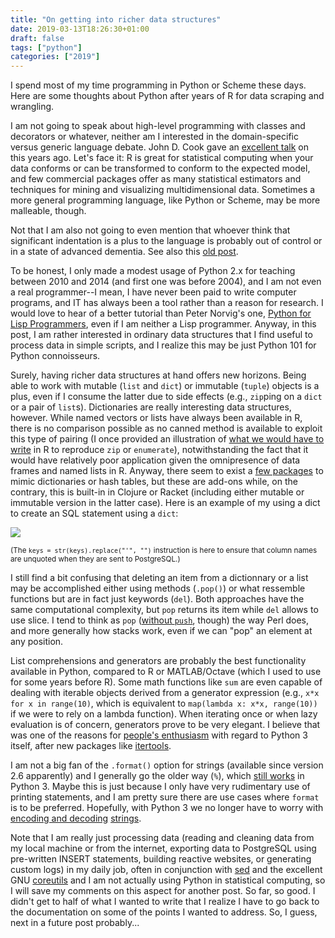 ```yaml
---
title: "On getting into richer data structures"
date: 2019-03-13T18:26:30+01:00
draft: false
tags: ["python"]
categories: ["2019"]
---
```

I spend most of my time programming in Python or Scheme these days. Here are some thoughts about Python after years of R for data scraping and wrangling.

<!--more-->

I am not going to speak about high-level programming with classes and decorators or whatever, neither am I interested in the domain-specific versus generic language debate. John D. Cook gave an [excellent talk](https://www.youtube.com/watch?v=6S9r_YbqHy8&feature=youtu.be) on this years ago. Let's face it: R is great for statistical computing when your data conforms or can be transformed to conform to the expected model, and few commercial packages offer as many statistical estimators and techniques for mining and visualizing multidimensional data. Sometimes a more general programming language, like Python or Scheme, may be more malleable, though.

Not that I am also not going to even mention that whoever think that significant indentation is a plus to the language is probably out of control or in a state of advanced dementia. See also this [old post](/post/python-indentation/).

To be honest, I only made a modest usage of Python 2.x for teaching between 2010 and 2014 (and first one was before 2004), and I am not even a real programmer--I mean, I have never been paid to write computer programs, and IT has always been a tool rather than a reason for research. I would love to hear of a better tutorial than Peter Norvig's one, [Python for Lisp Programmers](https://norvig.com/python-lisp.html), even if I am neither a Lisp programmer. Anyway, in this post, I am rather interested in ordinary data structures that I find useful to process data in simple scripts, and I realize this may be just Python 101 for Python connoisseurs.

Surely, having richer data structures at hand offers new horizons. Being able to work with mutable (`list` and `dict`) or immutable (`tuple`) objects is a plus, even if I consume the latter due to side effects (e.g., `zip`ping on a `dict` or a pair of `list`s). Dictionaries are really interesting data structures, however. While named vectors or lists have always been available in R, there is no comparison possible as no canned method is available to exploit this type of pairing (I once provided an illustration of [what we would have to write](https://stackoverflow.com/a/9284010) in R to reproduce `zip` or `enumerate`), notwithstanding the fact that it would have relatively poor application given the omnipresence of data frames and named lists in R. Anyway, there seem to exist a [few packages](https://stackoverflow.com/a/44570412) to mimic dictionaries or hash tables, but these are add-ons while, on the contrary, this is built-in in Clojure or Racket (including either mutable or immutable version in the latter case). Here is an example of my using a dict to create an SQL statement using a `dict`:

![](/img/2019-03-13-21-26-26.png)

<small>(The `keys = str(keys).replace("'", "")` instruction is here to ensure that column names are unquoted when they are sent to PostgreSQL.)</small>

I still find a bit confusing that deleting an item from a dictionnary or a list may be accomplished either using methods (`.pop()`) or what ressemble functions but are in fact just keywords (`del`). Both approaches have the same computational complexity, but `pop` returns its item while `del` allows to use slice. I tend to think as `pop` ([without `push`](https://bit.ly/2CmEeAx), though) the way Perl does, and more generally how stacks work, even if we can "pop" an element at any position.

List comprehensions and generators are probably the best functionality available in Python, compared to R or MATLAB/Octave (which I used to use for some years before R). Some math functions like `sum` are even capable of dealing with iterable objects derived from a generator expression (e.g., `x*x for x in range(10)`, which is equivalent to `map(lambda x: x*x, range(10))` if we were to rely on a lambda function). When iterating once or when lazy evaluation is of concern, generators prove to be very elegant. I believe that was one of the reasons for [people's enthusiasm](http://python3porting.com/improving.html) with regard to Python 3 itself, after new packages like  [itertools](https://bit.ly/2TIEq7g).

I am not a big fan of the `.format()` option for strings (available since version 2.6 apparently) and I generally go the older way (`%`), which [still works](https://pyformat.info) in Python 3. Maybe this is just because I only have very rudimentary use of printing statements, and I am pretty sure there are use cases where `format` is to be preferred. Hopefully, with Python 3 we no longer have to worry with [encoding and decoding](https://bit.ly/2QlN7T1) [strings](https://stackoverflow.com/a/6273618).

Note that I am really just processing data (reading and cleaning data from my local machine or from the internet, exporting data to PostgreSQL using pre-written INSERT statements, building reactive websites, or generating custom logs) in my daily job, often in conjunction with [sed](https://www.gnu.org/software/sed/) and the excellent GNU [coreutils](https://www.gnu.org/software/coreutils/coreutils.html) and I am not actually using Python in statistical computing, so I will save my comments on this aspect for another post. So far, so good. I didn't get to half of what I wanted to write that I realize I have to go back to the documentation on some of the points I wanted to address. So, I guess, next in a future post probably...

